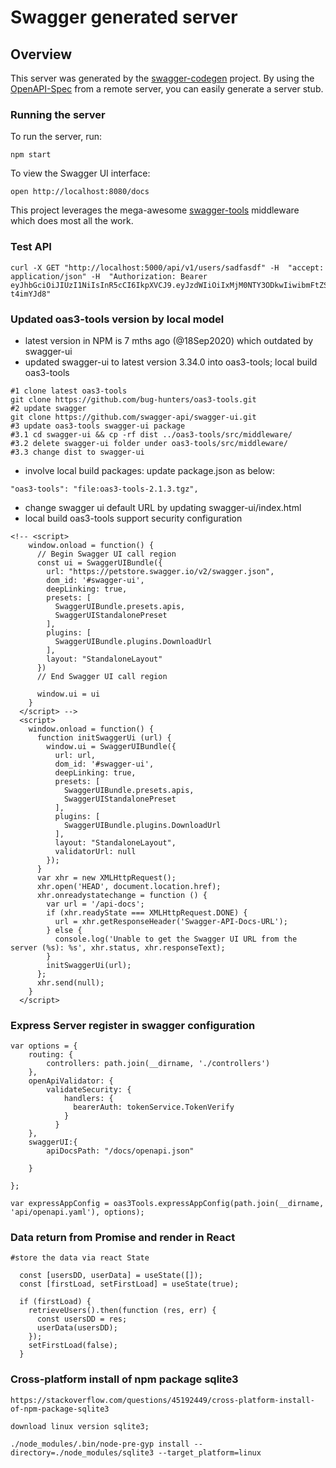 # Swagger generated server

## Overview
This server was generated by the [swagger-codegen](https://github.com/swagger-api/swagger-codegen) project.  By using the [OpenAPI-Spec](https://github.com/OAI/OpenAPI-Specification) from a remote server, you can easily generate a server stub.

### Running the server
To run the server, run:

```
npm start
```

To view the Swagger UI interface:

```
open http://localhost:8080/docs
```

This project leverages the mega-awesome [swagger-tools](https://github.com/apigee-127/swagger-tools) middleware which does most all the work.


### Test API
```
curl -X GET "http://localhost:5000/api/v1/users/sadfasdf" -H  "accept: application/json" -H  "Authorization: Bearer eyJhbGciOiJIUzI1NiIsInR5cCI6IkpXVCJ9.eyJzdWIiOiIxMjM0NTY3ODkwIiwibmFtZSI6IkpvaG4gRG9lIiwiaWF0IjoxNTE2MjM5MDIyLCJpc3MiOiJJU0EgQXV0aCJ9.uC_oQOEP0Cxs8ZA6NwK8TK3BvJWFv33dQg-t4imYJd8"
```

### Updated oas3-tools version by local model
- latest version in NPM is 7 mths ago (@18Sep2020) which outdated by swagger-ui
- updated swagger-ui to latest version 3.34.0 into oas3-tools; local build oas3-tools
```
#1 clone latest oas3-tools
git clone https://github.com/bug-hunters/oas3-tools.git
#2 update swagger
git clone https://github.com/swagger-api/swagger-ui.git
#3 update oas3-tools swagger-ui package
#3.1 cd swagger-ui && cp -rf dist ../oas3-tools/src/middleware/
#3.2 delete swagger-ui folder under oas3-tools/src/middleware/
#3.3 change dist to swagger-ui
```
- involve local build packages: update package.json as below: 
```
"oas3-tools": "file:oas3-tools-2.1.3.tgz",
```

- change swagger ui default URL by updating swagger-ui/index.html
- local build oas3-tools support security configuration
```
<!-- <script>
    window.onload = function() {
      // Begin Swagger UI call region
      const ui = SwaggerUIBundle({
        url: "https://petstore.swagger.io/v2/swagger.json",
        dom_id: '#swagger-ui',
        deepLinking: true,
        presets: [
          SwaggerUIBundle.presets.apis,
          SwaggerUIStandalonePreset
        ],
        plugins: [
          SwaggerUIBundle.plugins.DownloadUrl
        ],
        layout: "StandaloneLayout"
      })
      // End Swagger UI call region

      window.ui = ui
    }
  </script> -->
  <script>
    window.onload = function() {
      function initSwaggerUi (url) {
        window.ui = SwaggerUIBundle({
          url: url,
          dom_id: '#swagger-ui',
          deepLinking: true,
          presets: [
            SwaggerUIBundle.presets.apis,
            SwaggerUIStandalonePreset
          ],
          plugins: [
            SwaggerUIBundle.plugins.DownloadUrl
          ],
          layout: "StandaloneLayout",
          validatorUrl: null
        });
      }
      var xhr = new XMLHttpRequest();
      xhr.open('HEAD', document.location.href);
      xhr.onreadystatechange = function () {
        var url = '/api-docs';
        if (xhr.readyState === XMLHttpRequest.DONE) {
          url = xhr.getResponseHeader('Swagger-API-Docs-URL');
        } else {
          console.log('Unable to get the Swagger UI URL from the server (%s): %s', xhr.status, xhr.responseText);
        }
        initSwaggerUi(url);
      };
      xhr.send(null);
    }
  </script>
```

### Express Server register in swagger configuration
```
var options = {
    routing: {
        controllers: path.join(__dirname, './controllers')
    },
    openApiValidator: {
        validateSecurity: {
            handlers: {
              bearerAuth: tokenService.TokenVerify
            }
          }
    },
    swaggerUI:{
        apiDocsPath: "/docs/openapi.json"
        
    }

};

var expressAppConfig = oas3Tools.expressAppConfig(path.join(__dirname, 'api/openapi.yaml'), options);
```

### Data return from Promise and render in React
```
#store the data via react State

  const [usersDD, userData] = useState([]);
  const [firstLoad, setFirstLoad] = useState(true);

  if (firstLoad) {
    retrieveUsers().then(function (res, err) {
      const usersDD = res;
      userData(usersDD);
    });
    setFirstLoad(false);
  }

```

### Cross-platform install of npm package sqlite3
```
https://stackoverflow.com/questions/45192449/cross-platform-install-of-npm-package-sqlite3

download linux version sqlite3;

./node_modules/.bin/node-pre-gyp install --directory=./node_modules/sqlite3 --target_platform=linux 
```